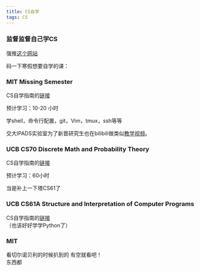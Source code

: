 ```yaml
---
title: CS自学
tags: CS
---
```


### 监督监督自己学CS

<!--more-->

强推[这个网站](https://pkuflyingpig.github.io/cs-self-learning/)  

码一下寒假想要自学的课：  

### MIT Missing Semester  

CS自学指南的[链接](https://pkuflyingpig.github.io/cs-self-learning/%E7%BC%96%E7%A8%8B%E5%85%A5%E9%97%A8/MIT-Missing-Semester/)

预计学习：10-20 小时

学shell，命令行配置，git，Vim，tmux，ssh等等

交大IPADS实验室为了新晋研究生也在bilibili做类似[教学视频](https://space.bilibili.com/1085720801?share_medium=iphone&share_plat=ios&share_session_id=4EA3D257-E629-465D-AACA-381CCD79D398&share_source=WEIXIN&share_tag=s_i&timestamp=1639468845&unique_k=wDuiRvP)。

### UCB CS70 Discrete Math and Probability Theory

CS自学指南的[链接](https://pkuflyingpig.github.io/cs-self-learning/%E6%95%B0%E5%AD%A6%E8%BF%9B%E9%98%B6/CS70/)  

预计学习：60小时  

当是补上一下塔CS61了

### UCB CS61A Structure and Interpretation of Computer Programs

CS自学指南的[链接](https://pkuflyingpig.github.io/cs-self-learning/%E7%BC%96%E7%A8%8B%E5%85%A5%E9%97%A8/CS61A/)  
（也该好好学学Python了）

### MIT  
看切尔诺贝利的时候扒到的 有空就看吧！  
东西都
